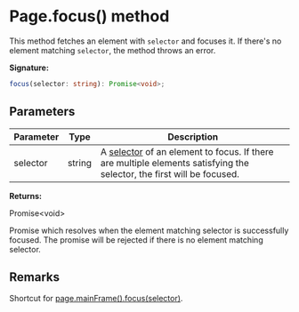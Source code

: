 # Page.focus() method

This method fetches an element with `selector` and focuses it. If there's no element matching `selector`, the method throws an error.

**Signature:**

```typescript
focus(selector: string): Promise<void>;
```

## Parameters

| Parameter | Type   | Description                                                                                                                                                                             |
| --------- | ------ | --------------------------------------------------------------------------------------------------------------------------------------------------------------------------------------- |
| selector  | string | A [selector](https://developer.mozilla.org/en-US/docs/Web/CSS/CSS_Selectors) of an element to focus. If there are multiple elements satisfying the selector, the first will be focused. |

**Returns:**

Promise&lt;void&gt;

Promise which resolves when the element matching selector is successfully focused. The promise will be rejected if there is no element matching selector.

## Remarks

Shortcut for [page.mainFrame().focus(selector)](./puppeteer.frame.focus.md).
